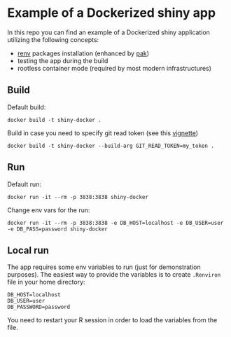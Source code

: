 # Example of a Dockerized shiny app

In this repo you can find an example of a Dockerized shiny application utilizing the following concepts:
- [renv](https://rstudio.github.io/renv/articles/renv.html) packages installation (enhanced by [pak](https://pak.r-lib.org/))
- testing the app during the build
- rootless container mode (required by most modern infrastructures)

## Build

Default build:
```
docker build -t shiny-docker .
```

Build in case you need to specify git read token (see this [vignette](https://cran.r-project.org/web/packages/renv/vignettes/package-install.html))
```
docker build -t shiny-docker --build-arg GIT_READ_TOKEN=my_token .
```

## Run 

Default run:
```
docker run -it --rm -p 3838:3838 shiny-docker
```

Change env vars for the run:
```
docker run -it --rm -p 3838:3838 -e DB_HOST=localhost -e DB_USER=user -e DB_PASS=password shiny-docker
```

## Local run

The app requires some env variables to run (just for demonstration purposes). The easiest way to provide the variables is to create `.Renviron` file in your home directory:
```
DB_HOST=localhost
DB_USER=user
DB_PASSWORD=password
```
You need to restart your R session in order to load the variables from the file.
